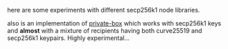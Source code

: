 
here are some experiments with different secp256k1 node libraries.

also is an implementation of [private-box](https://github.com/auditdrivencrypto/private-box) which works with secp256k1 keys and **almost** with a mixture of recipients having both curve25519 and secp256k1 keypairs.  Highly experimental...
